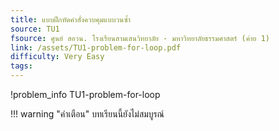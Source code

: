 ```yaml
---
title: แบบฝึกหัดคำสั่งควบคุมแบบวนซ้ำ
source: TU1
fsource: ศูนย์ สอวน. โรงเรียนสามเสนวิทยาลัย - มหาวิทยาลัยธรรมศาสตร์ (ค่าย 1)
link: /assets/TU1-problem-for-loop.pdf
difficulty: Very Easy
tags: 
---
```


!problem_info TU1-problem-for-loop

!!! warning "คำเตือน"
    บทเรียนนี้ยังไม่สมบูรณ์
